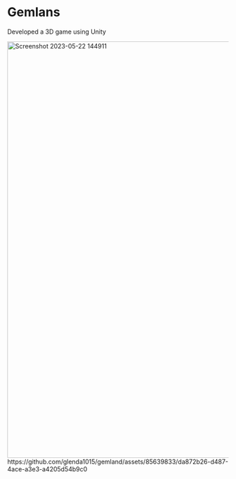 # Gemlans
Developed a 3D game using Unity

<img width="950" alt="Screenshot 2023-05-22 144911" src="https://github.com/glenda1015/gemland/assets/85639833/9275c784-bf5e-4ae5-92fe-8849c1272a22">
https://github.com/glenda1015/gemland/assets/85639833/da872b26-d487-4ace-a3e3-a4205d54b9c0


